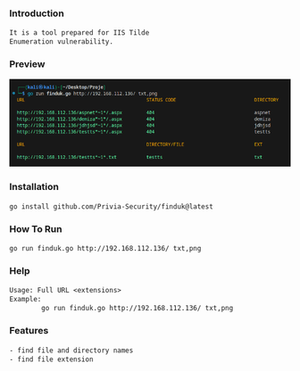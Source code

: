 ### Introduction
```
It is a tool prepared for IIS Tilde 
Enumeration vulnerability.
```
### Preview
![finduk_preview](img/finduk_preview.png)

### Installation
```
go install github.com/Privia-Security/finduk@latest
```

### How To Run
```
go run finduk.go http://192.168.112.136/ txt,png
```

### Help
```
Usage: Full URL <extensions>
Example:
        go run finduk.go http://192.168.112.136/ txt,png
```

### Features
```
- find file and directory names
- find file extension
```
